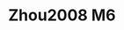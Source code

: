 <a name="material" />

# Zhou2008 M6
<script type="application/ld+json">
  {
    "@context": "https://schema.org/",
    "@type": "ChemicalSubstance",
    "http://purl.org/dc/terms/conformsTo":
      {
        "@type": "CreativeWork",
        "@id": "https://bioschemas.org/profiles/ChemicalSubstance/0.4-RELEASE/"
      },
    "@id": "https://egonw.github.io/nanowiki/nanowiki218.html#material",
    "name": "Zhou2008 M6",
    "sameAs: "http://127.0.0.1/mediawiki/index.php/Special:URIResolver/Zhou2008_M6"
  }
</script>

